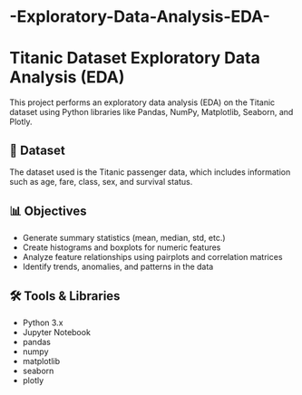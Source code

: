 # -Exploratory-Data-Analysis-EDA-
# Titanic Dataset Exploratory Data Analysis (EDA)

This project performs an exploratory data analysis (EDA) on the Titanic dataset using Python libraries like Pandas, NumPy, Matplotlib, Seaborn, and Plotly.

## 📁 Dataset

The dataset used is the Titanic passenger data, which includes information such as age, fare, class, sex, and survival status.

## 📊 Objectives

- Generate summary statistics (mean, median, std, etc.)
- Create histograms and boxplots for numeric features
- Analyze feature relationships using pairplots and correlation matrices
- Identify trends, anomalies, and patterns in the data

## 🛠️ Tools & Libraries

- Python 3.x
- Jupyter Notebook
- pandas
- numpy
- matplotlib
- seaborn
- plotly
